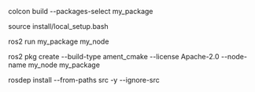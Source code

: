 colcon build --packages-select my_package

source install/local_setup.bash

ros2 run my_package my_node

ros2 pkg create --build-type ament_cmake --license Apache-2.0 --node-name my_node my_package

rosdep install --from-paths src -y --ignore-src